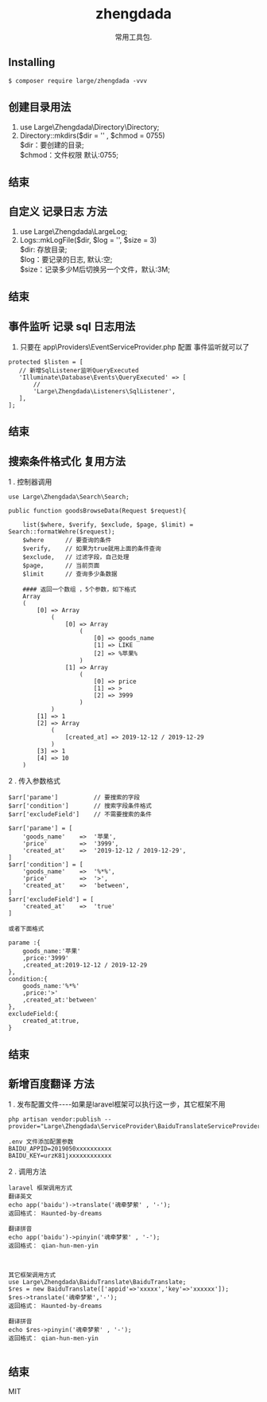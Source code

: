 <h1 align="center"> zhengdada </h1>

<p align="center"> 常用工具包.</p>


## Installing

```shell
$ composer require large/zhengdada -vvv
```



## 创建目录用法

1. use Large\Zhengdada\Directory\Directory;
2. Directory::mkdirs($dir = '' , $chmod = 0755)  
$dir：要创建的目录;  
$chmod：文件权限 默认:0755;  
## 结束


## 自定义 记录日志 方法

1. use Large\Zhengdada\LargeLog;
2. Logs::mkLogFile($dir, $log = '', $size = 3)  
$dir: 存放目录;  
$log：要记录的日志, 默认:空;  
$size：记录多少M后切换另一个文件，默认:3M;  
## 结束

## 事件监听 记录 sql 日志用法

1. 只要在 app\Providers\EventServiceProvider.php 配置 事件监听就可以了  
 ```
protected $listen = [
    // 新增SqlListener监听QueryExecuted
    'Illuminate\Database\Events\QueryExecuted' => [
        //
        'Large\Zhengdada\Listeners\SqlListener',
    ],
];
```
## 结束


## 搜索条件格式化 复用方法

1 . 控制器调用
```$xslt
use Large\Zhengdada\Search\Search;

public function goodsBrowseData(Request $request){

    list($where, $verify, $exclude, $page, $limit) = Search::formatWehre($request);
    $where      // 要查询的条件
    $verify,    // 如果为true就用上面的条件查询
    $exclude,   // 过滤字段，自己处理
    $page,      // 当前页面
    $limit      // 查询多少条数据
    
    #### 返回一个数组 ，5个参数，如下格式
    Array
    (
        [0] => Array
            (
                [0] => Array
                    (
                        [0] => goods_name
                        [1] => LIKE
                        [2] => %苹果%
                    )
                [1] => Array
                    (
                        [0] => price
                        [1] => >
                        [2] => 3999
                    )
            )
        [1] => 1
        [2] => Array
            (
                [created_at] => 2019-12-12 / 2019-12-29
            )
        [3] => 1
        [4] => 10
    )
```  
2 . 传入参数格式
```$xslt
$arr['parame']          // 要搜索的字段      
$arr['condition']       // 搜索字段条件格式   
$arr['excludeField']    // 不需要搜索的条件

$arr['parame'] = [
	'goods_name'	=>	'苹果',
	'price'         =>	'3999',
	'created_at'	=>	'2019-12-12 / 2019-12-29',
]
$arr['condition'] = [
	'goods_name'	=>	'%*%',
	'price'         =>	'>',
	'created_at'	=>	'between',
]
$arr['excludeField'] = [
	'created_at'	=>	'true'
]

或者下面格式

parame :{
    goods_name:'苹果'
    ,price:'3999'
    ,created_at:2019-12-12 / 2019-12-29
},
condition:{
    goods_name:'%*%'
    ,price:'>'
    ,created_at:'between'
},
excludeField:{
    created_at:true,
}
```


## 结束



## 新增百度翻译 方法

1 . 发布配置文件----如果是laravel框架可以执行这一步，其它框架不用

```
php artisan vendor:publish --provider="Large\Zhengdada\ServiceProvider\BaiduTranslateServiceProvider"  

.env 文件添加配置参数
BAIDU_APPID=2019050xxxxxxxxxx
BAIDU_KEY=urzK81jxxxxxxxxxxxx

```

2 . 调用方法
```
laravel 框架调用方式
翻译英文
echo app('baidu')->translate('魂牵梦萦' , '-');
返回格式： Haunted-by-dreams

翻译拼音
echo app('baidu')->pinyin('魂牵梦萦' , '-');
返回格式： qian-hun-men-yin



其它框架调用方式
use Large\Zhengdada\BaiduTranslate\BaiduTranslate;
$res = new BaiduTranslate(['appid'=>'xxxxx','key'=>'xxxxxx']);
$res->translate('魂牵梦萦','-');
返回格式： Haunted-by-dreams

翻译拼音
echo $res->pinyin('魂牵梦萦' , '-');
返回格式： qian-hun-men-yin


```


## 结束



MIT